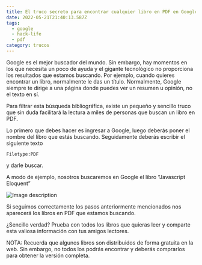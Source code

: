 ```yaml
---
title: El truco secreto para encontrar cualquier libro en PDF en Google
date: 2022-05-21T21:40:13.587Z
tags:
  - google
  - hack-life
  - pdf
category: trucos
---
```


Google es el mejor buscador del mundo. Sin embargo, hay momentos en los que necesita un poco de ayuda y el gigante tecnológico no proporciona los resultados que estamos buscando.
Por ejemplo, cuando quieres encontrar un libro, normalmente le das un título. Normalmente, Google siempre te dirige a una página donde puedes ver un resumen u opinión, no el texto en sí.

Para filtrar esta búsqueda bibliográfica, existe un pequeño y sencillo truco que sin duda facilitará la lectura a miles de personas que buscan un libro en PDF.

Lo primero que debes hacer es ingresar a Google, luego deberás poner el nombre del libro que estás buscando. Seguidamente deberás escribir el siguiente texto 
```properties
Filetype:PDF
```
y darle buscar.

A modo de ejemplo, nosotros buscaremos en Google el libro “Javascript Eloquent”

![Image description](https://dev-to-uploads.s3.amazonaws.com/uploads/articles/0wo98xyzj4u8fgd4azyu.png) 

Si seguimos correctamente los pasos anteriormente mencionados nos aparecerá los libros en PDF que estamos buscando.

¿Sencillo verdad? Prueba con todos los libros que quieras leer y comparte esta valiosa información con tus amigos lectores.

NOTA: Recuerda que algunos libros son distribuidos de forma gratuita en la web. Sin embargo, no todos los podrás encontrar y deberás comprarlos para obtener la versión completa.
